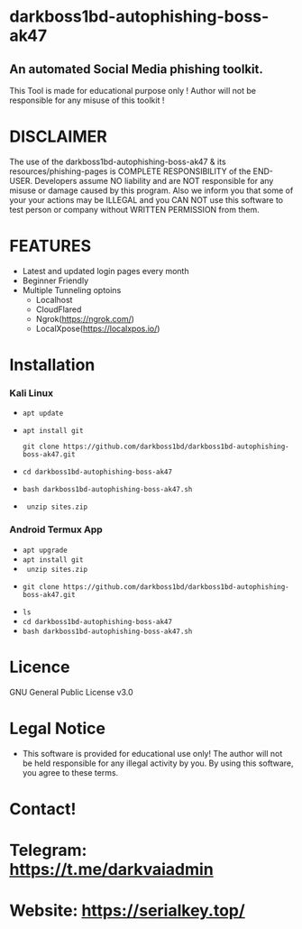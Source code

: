 # darkboss1bd-autophishing-boss-ak47


   ## An automated Social Media phishing toolkit. 
   This Tool is made for educational purpose only ! Author will not be responsible for any misuse of this toolkit ! 

# DISCLAIMER

The use of the darkboss1bd-autophishing-boss-ak47 & its resources/phishing-pages is COMPLETE RESPONSIBILITY of the END-USER. Developers assume NO liability and are NOT responsible for any misuse or damage caused by this program. Also we inform you that some of your your actions may be ILLEGAL and you CAN NOT use this software to test person or company without WRITTEN PERMISSION from them.

# FEATURES

- Latest and updated login pages every month
- Beginner Friendly
- Multiple Tunneling optoins
    * Localhost
    * CloudFlared
    * Ngrok(https://ngrok.com/)
    * LocalXpose(https://localxpos.io/)

# Installation

### Kali Linux


- `apt update`
- `apt install git`

      git clone https://github.com/darkboss1bd/darkboss1bd-autophishing-boss-ak47.git
      
- `cd darkboss1bd-autophishing-boss-ak47`
- `bash darkboss1bd-autophishing-boss-ak47.sh`
- ` unzip sites.zip`

### Android Termux App


- `apt upgrade`
- `apt install git`
- ` unzip sites.zip`
- 
      git clone https://github.com/darkboss1bd/darkboss1bd-autophishing-boss-ak47.git
      
- `ls`
- `cd darkboss1bd-autophishing-boss-ak47`
- `bash darkboss1bd-autophishing-boss-ak47.sh`

# Licence

GNU General Public License v3.0

# Legal Notice

* This software is provided for educational use only! The author will not be held responsible for any illegal activity by you. By using this software, you agree to these terms.

# Contact!
# Telegram: https://t.me/darkvaiadmin
# Website: https://serialkey.top/
